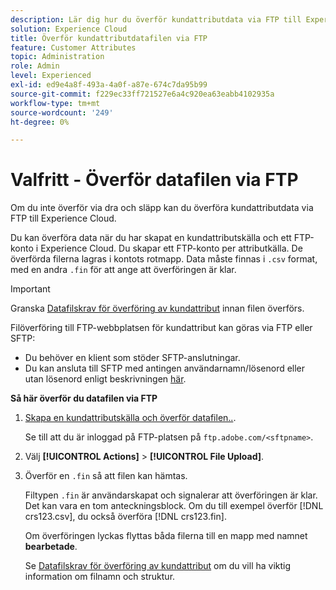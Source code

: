 ```yaml
---
description: Lär dig hur du överför kundattributdata via FTP till Experience Cloud.
solution: Experience Cloud
title: Överför kundattributdatafilen via FTP
feature: Customer Attributes
topic: Administration
role: Admin
level: Experienced
exl-id: ed9e4a8f-493a-4a0f-a87e-674c7da95b99
source-git-commit: f229ec33ff721527e6a4c920ea63eabb4102935a
workflow-type: tm+mt
source-wordcount: '249'
ht-degree: 0%

---
```


# Valfritt - Överför datafilen via FTP

Om du inte överför via dra och släpp kan du överföra kundattributdata via FTP till Experience Cloud.

Du kan överföra data när du har skapat en kundattributskälla och ett FTP-konto i Experience Cloud. Du skapar ett FTP-konto per attributkälla. De överförda filerna lagras i kontots rotmapp. Data måste finnas i `.csv` format, med en andra `.fin` för att ange att överföringen är klar.

>[!IMPORTANT]
>
>Granska [Datafilskrav för överföring av kundattribut](crs-data-file.md#concept_DE908F362DF24172BFEF48E1797DAF19) innan filen överförs.

Filöverföring till FTP-webbplatsen för kundattribut kan göras via FTP eller SFTP:

* Du behöver en klient som stöder SFTP-anslutningar.
* Du kan ansluta till SFTP med antingen användarnamn/lösenord eller utan lösenord enligt beskrivningen [här](https://experienceleague.adobe.com/docs/analytics/export/ftp-and-sftp/secure-file-transfer-protocol/ftp-sftp-cert-auth.html?lang=en).

**Så här överför du datafilen via FTP**

1. [Skapa en kundattributskälla och överför datafilen..](t-crs-usecase.md#task_BCC327B2A0EF4A1BBB2934013AB92B78).

   Se till att du är inloggad på FTP-platsen på `ftp.adobe.com/<sftpname>`.

1. Välj **[!UICONTROL Actions]** > **[!UICONTROL File Upload]**.

1. Överför en `.fin` så att filen kan hämtas.

   Filtypen `.fin` är användarskapat och signalerar att överföringen är klar. Det kan vara en tom anteckningsblock. Om du till exempel överför [!DNL crs123.csv], du också överföra [!DNL crs123.fin].

   Om överföringen lyckas flyttas båda filerna till en mapp med namnet **bearbetade**.

   Se [Datafilskrav för överföring av kundattribut](crs-data-file.md#concept_DE908F362DF24172BFEF48E1797DAF19) om du vill ha viktig information om filnamn och struktur.
